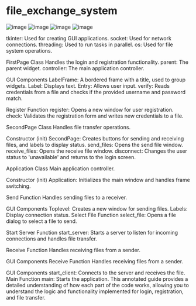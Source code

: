 # file_exchange_system
![image](https://github.com/SweekritiP/file_exchange_system/assets/168674913/9a103797-bdb3-4c91-8420-e215e97ec10d)
![image](https://github.com/SweekritiP/file_exchange_system/assets/168674913/038998c1-bd5d-4ea2-a800-a77a37b5b366)
![image](https://github.com/SweekritiP/file_exchange_system/assets/168674913/82b6e7a2-5b97-4e27-824e-7abcae896eb1)
![image](https://github.com/SweekritiP/file_exchange_system/assets/168674913/634db236-82ef-4f9a-b6a5-7dec0fc6128f)




tkinter: Used for creating GUI applications.
socket: Used for network connections.
threading: Used to run tasks in parallel.
os: Used for file system operations.

FirstPage Class
Handles the login and registration functionality.
parent: The parent widget.
controller: The main application controller.



GUI Components
LabelFrame: A bordered frame with a title, used to group widgets.
Label: Displays text.
Entry: Allows user input.
verify: Reads credentials from a file and checks if the provided username and password match.

Register Function
register: Opens a new window for user registration.
check: Validates the registration form and writes new credentials to a file.


SecondPage Class
Handles file transfer operations.

Constructor (init)
SecondPage: Creates buttons for sending and receiving files, and labels to display status.
send_files: Opens the send file window.
receive_files: Opens the receive file window.
disconnect: Changes the user status to 'unavailable' and returns to the login screen.

Application Class
Main application controller.

Constructor (init)
Application: Initializes the main window and handles frame switching.

Send Function
Handles sending files to a receiver.

GUI Components
Toplevel: Creates a new window for sending files.
Labels: Display connection status.
Select File Function
select_file: Opens a file dialog to select a file to send.

Start Server Function
start_server: Starts a server to listen for incoming connections and handles file transfer.


Receive Function
Handles receiving files from a sender.

GUI Components
Receive Function
Handles receiving files from a sender.

GUI Components
start_client: Connects to the server and receives the file.
Main Function
main: Starts the application.
This annotated guide provides a detailed understanding of how each part of the code works, allowing you to understand the logic and functionality implemented for login, registration, and file transfer.

